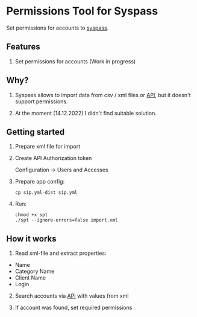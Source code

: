# Permissions Tool for Syspass

Set permissions for accounts to [syspass](https://github.com/nuxsmin/sysPass).

## Features

1. Set permissions for accounts (Work in progress)

## Why?

1. Syspass allows to import data from csv / xml files or [API]((https://syspass-doc.readthedocs.io/en/3.1/application/api.html)), but it doesn't support permissions.

2. At the moment (14.12.2022) I didn't find suitable solution.

## Getting started

1. Prepare xml file for import

2. Create API Authorization token

    Configuration -> Users and Accesses

3. Prepare app config:

    ```shell
    cp sip.yml-dist sip.yml
    ```

4. Run:

    ```shell
    chmod +x spt
    ./spt --ignore-errors=false import.xml
    ```

## How it works

1. Read xml-file and extract properties:

- Name
- Category Name
- Client Name
- Login

2. Search accounts via [API]((https://syspass-doc.readthedocs.io/en/3.1/application/api.html)) with values from xml

3. If account was found, set required permissions
